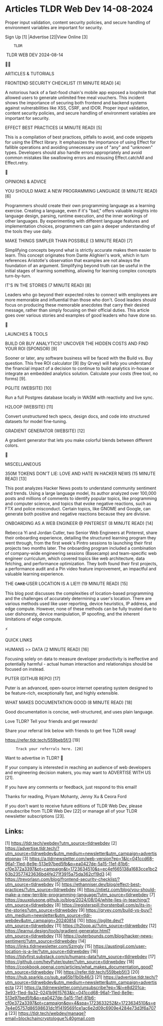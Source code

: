 # Articles TLDR Web Dev 14-08-2024

Proper input validation, content security policies, and secure
handling of environment variables are important for security.  

 Sign Up [1] |Advertise [2]|View Online [3] 

		TLDR 

 TLDR WEB DEV 2024-08-14

🧑‍💻 

ARTICLES & TUTORIALS

 FRONTEND SECURITY CHECKLIST (11 MINUTE READ) [4] 

 A notorious hack of a fast-food chain's mobile app exposed a loophole
that allowed users to generate unlimited free meal vouchers. This
incident shows the importance of securing both frontend and backend
systems against vulnerabilities like XSS, CSRF, and IDOR. Proper input
validation, content security policies, and secure handling of
environment variables are important for security. 

 EFFECT BEST PRACTICES (4 MINUTE READ) [5] 

 This is a compilation of best practices, pitfalls to avoid, and code
snippets for using the Effect library. It emphasizes the importance of
using Effect for fallible operations and avoiding unnecessary use of
"any" and "unknown" types. Developers should also handle errors
appropriately and avoid common mistakes like swallowing errors and
misusing Effect.catchAll and Effect.retry. 

🧠 

OPINIONS & ADVICE

 YOU SHOULD MAKE A NEW PROGRAMMING LANGUAGE (8 MINUTE READ) [6] 

 Programmers should create their own programming language as a
learning exercise. Creating a language, even if it's "bad," offers
valuable insights into language design, parsing, runtime execution,
and the inner workings of other languages. By experimenting with
different language features and implementation choices, programmers
can gain a deeper understanding of the tools they use daily. 

 MAKE THINGS SIMPLER THAN POSSIBLE (3 MINUTE READ) [7] 

 Simplifying concepts beyond what is strictly accurate makes them
easier to learn. This concept originates from Dante Alighieri's work,
which in turn references Aristotle's observation that examples are not
always the foundation of an argument. Simplifying beyond truth can be
useful in the initial stages of learning something, allowing for
learning complex concepts turn-by-turn. 

 IT'S IN THE STORIES (7 MINUTE READ) [8] 

 Leaders who go beyond their expected roles to connect with employees
are more memorable and influential than those who don't. Good leaders
should focus on producing these memorable anecdotes that carry their
desired message, rather than simply focusing on their official duties.
This article goes over various stories and examples of good leaders
who have done so. 

🚀 

LAUNCHES & TOOLS

 BUILD OR BUY ANALYTICS? UNCOVER THE HIDDEN COSTS AND FIND YOUR ROI
(SPONSOR) [9] 

 Sooner or later, any software business will be faced with the Build
vs. Buy question. This free ROI calculator [9] (by Qrvey) will help
you understand the financial impact of a decision to continue to build
analytics in-house or integrate an embedded analytics solution.
Calculate your costs (free tool, no forms) [9]. 

 PGLITE (WEBSITE) [10] 

 Run a full Postgres database locally in WASM with reactivity and live
sync. 

 H2LOOP (WEBSITE) [11] 

 Convert unstructured tech specs, design docs, and code into
structured datasets for model fine-tuning. 

 GRADIENT GENERATOR (WEBSITE) [12] 

 A gradient generator that lets you make colorful blends between
different colors. 

🎁 

MISCELLANEOUS

 350M TOKENS DON'T LIE: LOVE AND HATE IN HACKER NEWS (15 MINUTE READ)
[13] 

 This post analyzes Hacker News posts to understand community
sentiment and trends. Using a large language model, its author
analyzed over 100,000 posts and millions of comments to identify
popular topics, like programming and computer science, and topics that
evoke negative reactions, such as FTX and police misconduct. Certain
topics, like GNOME and Google, can generate both positive and negative
reactions because they are divisive. 

 ONBOARDING AS A WEB ENGINEER @ PINTEREST (8 MINUTE READ) [14] 

 Rebecca Yi and Jordan Cutler, two Senior Web Engineers at Pinterest,
share their onboarding experience, detailing the structured learning
program they went through, from the first week's Pintro sessions to
launching their first projects two months later. The onboarding
program included a combination of company-wide engineering sessions
(Basecamp) and team-specific web engineer curriculum, which covered
topics like web architecture, data fetching, and performance
optimization. They both found their first projects, a performance
audit and a Pin video feature improvement, an impactful and valuable
learning experience. 

 THE C̶A̶K̶E̶ USER LOCATION IS A LIE!!! (19 MINUTE READ) [15] 

 This blog post discusses the complexities of location-based
programming and the challenges of accurately determining a user's
location. There are various methods used like user reporting, device
heuristics, IP address, and edge compute. However, none of these
methods can be fully trusted due to user dishonesty, device
manipulation, IP spoofing, and the inherent limitations of edge
compute. 

⚡ 

QUICK LINKS

 HUMANS >> DATA (2 MINUTE READ) [16] 

 Focusing solely on data to measure developer productivity is
ineffective and potentially harmful - actual human interaction and
relationships should be focused on instead. 

 PUTER (GITHUB REPO) [17] 

 Puter is an advanced, open-source internet operating system designed
to be feature-rich, exceptionally fast, and highly extensible. 

 WHAT MAKES DOCUMENTATION GOOD (8 MINUTE READ) [18] 

 Good documentation is concise, well-structured, and uses plain
language. 

Love TLDR? Tell your friends and get rewards!

 Share your referral link below with friends to get free TLDR swag! 

 https://refer.tldr.tech/559beb5f/3 [19] 

		 Track your referrals here. [20] 

Want to advertise in TLDR? 📰

 If your company is interested in reaching an audience of web
developers and engineering decision makers, you may want to ADVERTISE
WITH US [21]. 

 If you have any comments or feedback, just respond to this email! 

Thanks for reading, 
Priyam Mohanty, Jenny Xu & Ceora Ford 

If you don't want to receive future editions of TLDR Web Dev, please
unsubscribe from TLDR Web Dev [22] or manage all of your TLDR
newsletter subscriptions [23]. 

 

Links:
------
[1] https://tldr.tech/webdev?utm_source=tldrwebdev
[2] https://advertise.tldr.tech/?utm_source=tldrwebdev&utm_medium=newsletter&utm_campaign=advertisetopnav
[3] https://a.tldrnewsletter.com/web-version?ep=1&lc=041ccd68-96a1-11ed-8e9e-513e97bed5fb&p=ea0427de-5a15-11ef-81b6-cf0e372a3397&pt=campaign&t=1723634510&s=ec4ef665138a1683cce1bc263b23577423636bd4fe271f3915a75da362cf19d3
[4] https://trevorlasn.com/blog/frontend-security-checklist/?utm_source=tldrwebdev
[5] https://ethanniser.dev/blog/effect-best-practices/?utm_source=tldrwebdev
[6] https://ntietz.com/blog/you-should-make-a-new-terrible-programming-language/?utm_source=tldrwebdev
[7] https://quuxplusone.github.io/blog/2024/08/04/white-lies-in-teaching/?utm_source=tldrwebdev
[8] https://registerspill.thorstenball.com/p/its-in-the-stories?utm_source=tldrwebdev
[9] https://qrvey.com/build-vs-buy/?utm_medium=newsletter&utm_source=tldr-webdev&utm_campaign=20240814
[10] https://pglite.dev/?utm_source=tldrwebdev
[11] https://h2loop.ai/?utm_source=tldrwebdev
[12] https://learnui.design/tools/gradient-generator.html?utm_source=tldrwebdev
[13] https://outerbounds.com/blog/hacker-news-sentiment/?utm_source=tldrwebdev
[14] https://links.tldrnewsletter.com/SzmgIy
[15] https://austingil.com/user-location-is-a-lie/?utm_source=tldrwebdev
[16] https://tidyfirst.substack.com/p/humans-data?utm_source=tldrwebdev
[17] https://github.com/heyPuter/puter/?utm_source=tldrwebdev
[18] https://cookbook.openai.com/articles/what_makes_documentation_good?utm_source=tldrwebdev
[19] https://refer.tldr.tech/559beb5f/3
[20] https://hub.sparklp.co/sub_ea65b11b0b46/3
[21] https://advertise.tldr.tech/?utm_source=tldrwebdev&utm_medium=newsletter&utm_campaign=advertisecta
[22] https://a.tldrnewsletter.com/unsubscribe?ep=1&l=e8d201ca-3e93-11ed-9a32-0241b9615763&lc=041ccd68-96a1-11ed-8e9e-513e97bed5fb&p=ea0427de-5a15-11ef-81b6-cf0e372a3397&pt=campaign&pv=4&spa=1723633252&t=1723634510&s=e7e4e05757d86598631dc1f14195691ce1ac6e2d09c6909e4284e73d3f6a707a
[23] https://tldr.tech/webdev/manage?email=blockchaincryptologue%40gmail.com